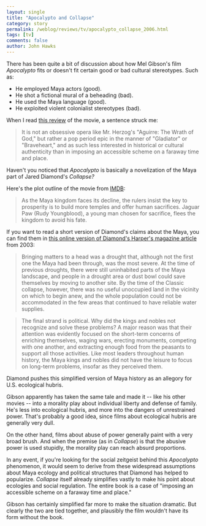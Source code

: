 ```yaml
---
layout: single 
title: "Apocalypto and Collapse" 
category: story
permalink: /weblog/reviews/tv/apocalypto_collapse_2006.html
tags: [tv] 
comments: false 
author: John Hawks 
---
```



<p>
There has been quite a bit of discussion about how Mel Gibson's film <i>Apocalypto</i> fits or doesn't fit certain good or bad cultural stereotypes. Such as:
</p>

<ul>
<li>He employed Maya actors (good).</li>
<li>He shot a fictional mural of a beheading (bad).</li>
<li>He used the Maya language (good).</li>
<li>He exploited violent colonialist stereotypes (bad).</li>
</ul>

<p>
When I read <a href="http://movies2.nytimes.com/2006/12/08/movies/08apoc.html">this review</a> of the movie, a sentence struck me: 
</p>

<blockquote>It is not an obsessive opera like Mr. Herzog's "Aguirre: The Wrath of God," but rather a pop period epic in the manner of "Gladiator" or "Braveheart," and as such less interested in historical or cultural authenticity than in imposing an accessible scheme on a faraway time and place.</blockquote>

<p>
Haven't you noticed that <I>Apocalypto</i> is basically a novelization of the Maya part of Jared Diamond's <i>Collapse? </i>
</p>

<p>
Here's the plot outline of the movie from <a href="http://www.imdb.com/title/tt0472043/">IMDB</a>: 
</p>

<blockquote>As the Maya kingdom faces its decline, the rulers insist the key to prosperity is to build more temples and offer human sacrifices. Jaguar Paw (Rudy Youngblood), a young man chosen for sacrifice, flees the kingdom to avoid his fate.</blockquote>

<p>
If you want to read a short version of Diamond's claims about the Maya, you can find them in <a href="http://www.mindfully.org/Heritage/2003/Civilization-Collapse-EndJun03.htm">this online version of Diamond's Harper's magazine article</a> from 2003: 
</p>

<blockquote>Bringing matters to a head was a drought that, although not the first one the Maya had been through, was the most severe. At the time of previous droughts, there were still uninhabited parts of the Maya landscape, and people in a drought area or dust bowl could save themselves by moving to another site. By the time of the Classic collapse, however, there was no useful unoccupied land in the vicinity on which to begin anew, and the whole population could not be accommodated in the few areas that continued to have reliable water supplies.</blockquote>

<blockquote>The final strand is political. Why did the kings and nobles not recognize and solve these problems? A major reason was that their attention was evidently focused on the short-term concerns of enriching themselves, waging wars, erecting monuments, competing with one another, and extracting enough food from the peasants to support all those activities. Like most leaders throughout human history, the Maya kings and nobles did not have the leisure to focus on long-term problems, insofar as they perceived them.</blockquote>

<p>
Diamond pushes this simplified version of Maya history as an allegory for U.S. ecological hubris. 
</p>

<p>
Gibson apparently has taken the same tale and made it -- like his other movies -- into a morality play about individual liberty and defense of family. He's less into ecological hubris, and more into the dangers of unrestrained power. That's probably a good idea, since films about ecological hubris are generally very dull. 
</p>

<p>
On the other hand, films about abuse of power generally paint with a very broad brush. And when the premise (as in <i>Collapse</i>) is that the abusive power is used stupidly, the morality play can reach absurd proportions. 
</p>

<p>
In any event, if you're looking for the social zeitgeist behind this <i>Apocalypto</i> phenomenon, it would seem to derive from these widespread assumptions about Maya ecology and political structures that Diamond has helped to popularize. <i>Collapse</i> itself already simplifies vastly to make his point about ecologies and social regulation. The entire book is a case of "imposing an accessible scheme on a faraway time and place." 
</p>

<p>
Gibson has certainly simplified far more to make the situation dramatic. But clearly the two are tied together, and plausibly the film wouldn't have its form without the book. 
</p>


